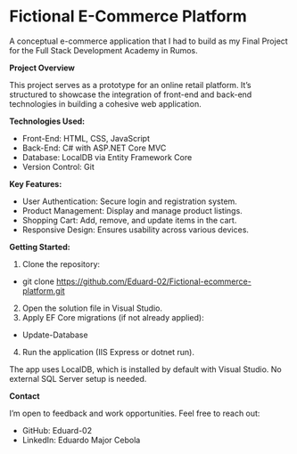 # Fictional E-Commerce Platform
A conceptual e-commerce application that I had to build as my Final Project for the Full Stack Development Academy in Rumos.

**Project Overview**

This project serves as a prototype for an online retail platform. It’s structured to showcase the integration of front-end and back-end technologies in building a cohesive web application.

**Technologies Used:**
- Front-End: HTML, CSS, JavaScript
- Back-End: C# with ASP.NET Core MVC
- Database: LocalDB via Entity Framework Core
- Version Control: Git

**Key Features:**
- User Authentication: Secure login and registration system.
- Product Management: Display and manage product listings.
- Shopping Cart: Add, remove, and update items in the cart.
- Responsive Design: Ensures usability across various devices.

**Getting Started:**
1. Clone the repository:
- git clone https://github.com/Eduard-02/Fictional-ecommerce-platform.git
2.	Open the solution file in Visual Studio.
3.	Apply EF Core migrations (if not already applied):
- Update-Database
4.	Run the application (IIS Express or dotnet run).

The app uses LocalDB, which is installed by default with Visual Studio. No external SQL Server setup is needed.

**Contact**

I’m open to feedback and work opportunities. Feel free to reach out:
- GitHub: Eduard-02
- LinkedIn: Eduardo Major Cebola
